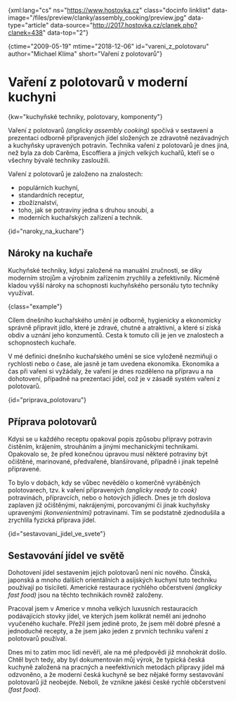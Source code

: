
{xml:lang="cs" ns="https://www.hostovka.cz" class="docinfo linklist" data-image="/files/preview/clanky/assembly_cooking/preview.jpg" data-type="article" data-source="http://2017.hostovka.cz/clanek.php?clanek=438" data-top="2"}

{ctime="2009-05-19" mtime="2018-12-06" id="vareni\_z\_polotovaru" author="Michael Klíma" short="Vaření z polotovarů"}

# Vaření z polotovarů v moderní kuchyni

<!-- generated attribute kw by user_udpatekw.sh on 2020-04-21, do not edit -->

{kw="kuchyňské techniky, polotovary, komponenty"}

Vaření z polotovarů _(anglicky assembly cooking)_ spočívá v sestavení a prezentaci odborně připravených jídel složených ze zdravotně nezávadných a kuchyňsky upravených potravin. Technika vaření z polotovarů je dnes jiná, než byla za dob Carêma, Escoffiera a jiných velkých kuchařů, kteří se o všechny bývalé techniky zasloužili.

Vaření z polotovarů je založeno na znalostech:

  * populárních kuchyní,
  * standardních receptur,
  * zbožíznalství,
  * toho, jak se potraviny jedna s druhou snoubí, a
  * moderních kuchařských zařízení a technik.

{id="naroky\_na\_kuchare"}

## Nároky na kuchaře

Kuchyňské techniky, kdysi založené na manuální zručnosti, se díky moderním strojům a výrobním zařízením zrychlily a zefektivnily. Nicméně kladou vyšší nároky na schopnosti kuchyňského personálu tyto techniky využívat.

{class="example"}

Cílem dnešního kuchařského umění je odborně, hygienicky a ekonomicky správně připravit jídlo, které je zdravé, chutné a atraktivní, a které si získá obdiv a uznání jeho konzumentů. Cesta k tomuto cíli je jen ve znalostech a schopnostech kuchaře.

V mé definici dnešního kuchařského umění se sice vyloženě nezmiňuji o rychlosti nebo o čase, ale jasně je tam uvedena ekonomika. Ekonomika a čas při vaření si vyžádaly, že vaření je dnes rozděleno na přípravu a na dohotovení, případně na prezentaci jídel, což je v zásadě systém vaření z polotovarů.

{id="priprava_polotovaru"}

## Příprava polotovarů

Kdysi se u každého receptu opakoval popis způsobu přípravy potravin čistěním, krájením, strouháním a jinými mechanickými technikami. Opakovalo se, že před konečnou úpravou musí některé potraviny být očištěné, marinované, předvařené, blanšírované, případně i jinak tepelně připravené.

To bylo v dobách, kdy se vůbec nevědělo o komerčně vyráběných polotovarech, tzv. k vaření připravených _(anglicky ready to cook)_ potravinách, přípravcích, nebo o hotových jídlech. Dnes je trh doslova zaplaven již očištěnými, nakrájenými, porcovanými či jinak kuchyňsky upravenými _(konvenientními)_ potravinami. Tím se podstatně zjednodušila a zrychlila fyzická příprava jídel.

{id="sestavovani\_jidel\_ve_svete"}

## Sestavování jídel ve světě

Dohotovení jídel sestavením jejich polotovarů není nic nového. Čínská, japonská a mnoho dalších orientálních a asijských kuchyní tuto techniku používají po tisíciletí. Americké restaurace rychlého občerstvení _(anglicky fast food)_ jsou na těchto technikách rovněž založeny.

Pracoval jsem v Americe v mnoha velkých luxusních restauracích podávajících stovky jídel, ve kterých jsem kolikrát neměl ani jednoho vyučeného kuchaře. Přežil jsem jedině proto, že jsem měl dobré přesné a jednoduché recepty, a že jsem jako jeden z prvních techniku vaření z polotovarů používal.

Dnes mi to zatím moc lidí nevěří, ale na mé předpovědi již mnohokrát došlo. Chtěl bych tedy, aby byl dokumentován můj výrok, že typická česká kuchyně založená na pracných a neefektivních metodách přípravy jídel má odzvoněno, a že moderní česká kuchyně se bez nějaké formy sestavování polotovarů již neobejde. Neboli, že vznikne jakési české rychlé občerstvení _(fast food)_.

